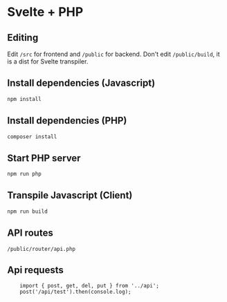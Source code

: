 # Svelte + PHP

## Editing
Edit `/src` for frontend and `/public` for backend.
Don't edit `/public/build`, it is a dist for Svelte transpiler.

## Install dependencies (Javascript)
```bash
npm install
```

## Install dependencies (PHP)
```bash
composer install
```

## Start PHP server
```bash
npm run php
```

## Transpile Javascript (Client)
```bash
npm run build
```

## API routes
`/public/router/api.php`

## Api requests
```
    import { post, get, del, put } from '../api';
    post('/api/test').then(console.log);
```
